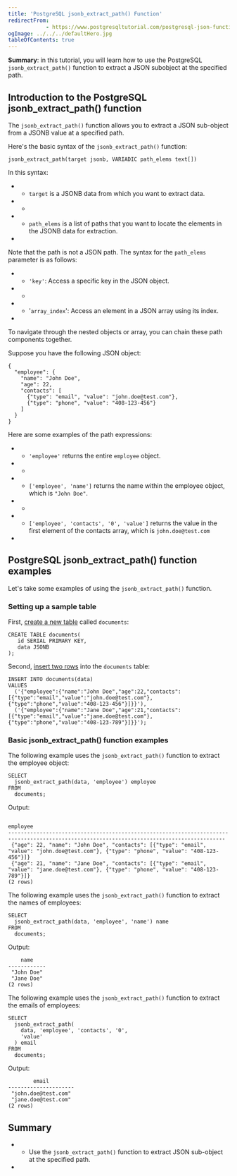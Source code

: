 ```yaml
---
title: 'PostgreSQL jsonb_extract_path() Function'
redirectFrom: 
            - https://www.postgresqltutorial.com/postgresql-json-functions/postgresql-jsonb_extract_path/
ogImage: ../../../defaultHero.jpg
tableOfContents: true
---
```


**Summary**: in this tutorial, you will learn how to use the PostgreSQL `jsonb_extract_path()` function to extract a JSON subobject at the specified path.



## Introduction to the PostgreSQL jsonb_extract_path() function



The `jsonb_extract_path()` function allows you to extract a JSON sub-object from a JSONB value at a specified path.



Here's the basic syntax of the `jsonb_extract_path()` function:



```
jsonb_extract_path(target jsonb, VARIADIC path_elems text[])
```



In this syntax:



- - `target` is a JSONB data from which you want to extract data.
- -
- - `path_elems` is a list of paths that you want to locate the elements in the JSONB data for extraction.
- 


Note that the path is not a JSON path. The syntax for the `path_elems` parameter is as follows:



- - `'key'`: Access a specific key in the JSON object.
- -
- - '`array_index`': Access an element in a JSON array using its index.
- 


To navigate through the nested objects or array, you can chain these path components together.



Suppose you have the following JSON object:



```
{
  "employee": {
    "name": "John Doe",
    "age": 22,
    "contacts": [
      {"type": "email", "value": "john.doe@test.com"},
      {"type": "phone", "value": "408-123-456"}
    ]
  }
}
```



Here are some examples of the path expressions:



- - `'employee'` returns the entire `employee` object.
- -
- - `['employee', 'name']` returns the name within the employee object, which is `"John Doe"`.
- -
- - `['employee', 'contacts', '0', 'value']` returns the value in the first element of the contacts array, which is `john.doe@test.com`
- 


## PostgreSQL jsonb_extract_path() function examples



Let's take some examples of using the `jsonb_extract_path()` function.



### Setting up a sample table



First, [create a new table](/docs/postgresql/postgresql-create-table) called `documents`:



```
CREATE TABLE documents(
   id SERIAL PRIMARY KEY,
   data JSONB
);
```



Second, [insert two rows](/docs/postgresql/postgresql-insert) into the `documents` table:



```
INSERT INTO documents(data)
VALUES
  ('{"employee":{"name":"John Doe","age":22,"contacts":[{"type":"email","value":"john.doe@test.com"},{"type":"phone","value":"408-123-456"}]}}'),
  ('{"employee":{"name":"Jane Doe","age":21,"contacts":[{"type":"email","value":"jane.doe@test.com"},{"type":"phone","value":"408-123-789"}]}}');
```



### Basic jsonb_extract_path() function examples



The following example uses the `jsonb_extract_path()` function to extract the employee object:



```
SELECT
  jsonb_extract_path(data, 'employee') employee
FROM
  documents;
```



Output:



```
                                                                 employee
-------------------------------------------------------------------------------------------------------------------------------------------
 {"age": 22, "name": "John Doe", "contacts": [{"type": "email", "value": "john.doe@test.com"}, {"type": "phone", "value": "408-123-456"}]}
 {"age": 21, "name": "Jane Doe", "contacts": [{"type": "email", "value": "jane.doe@test.com"}, {"type": "phone", "value": "408-123-789"}]}
(2 rows)
```



The following example uses the `jsonb_extract_path()` function to extract the names of employees:



```
SELECT
  jsonb_extract_path(data, 'employee', 'name') name
FROM
  documents;
```



Output:



```
    name
------------
 "John Doe"
 "Jane Doe"
(2 rows)
```



The following example uses the `jsonb_extract_path()` function to extract the emails of employees:



```
SELECT
  jsonb_extract_path(
    data, 'employee', 'contacts', '0',
    'value'
  ) email
FROM
  documents;
```



Output:



```
        email
---------------------
 "john.doe@test.com"
 "jane.doe@test.com"
(2 rows)
```



## Summary



- - Use the `jsonb_extract_path()` function to extract JSON sub-object at the specified path.
- 
